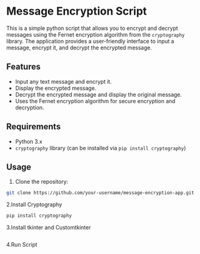 # Message Encryption Script

This is a simple python script  that allows you to encrypt and decrypt messages using the Fernet encryption algorithm from the `cryptography` library. The application provides a user-friendly interface to input a message, encrypt it, and decrypt the encrypted message.

## Features

- Input any text message and encrypt it.
- Display the encrypted message.
- Decrypt the encrypted message and display the original message.
- Uses the Fernet encryption algorithm for secure encryption and decryption.

## Requirements

- Python 3.x
- `cryptography` library (can be installed via `pip install cryptography`)

## Usage

1. Clone the repository:

```bash
git clone https://github.com/your-username/message-encryption-app.git
```
2.Install Cryptography
```bash
pip install cryptography
```
3.Install tkinter and Customtkinter
``` pip install tkinter customtkinter==0.3
```
4.Run Script
```python main.py
```
